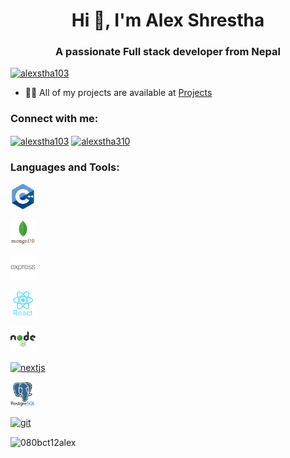 <h1 align="center">Hi 👋, I'm Alex Shrestha</h1>
<h3 align="center">A passionate Full stack developer from Nepal</h3>

<p align="left"> <a href="https://twitter.com/alexstha103" target="blank"><img src="https://img.shields.io/twitter/follow/alexstha103?logo=twitter&style=for-the-badge" alt="alexstha103" /></a> </p>

- 👨‍💻 All of my projects are available at [Projects](https://www.alex-shrestha.com.np/#projects)

<h3 align="left">Connect with me:</h3>
<p align="left">
<a href="https://twitter.com/alexstha103" target="blank"><img align="center" src="https://raw.githubusercontent.com/rahuldkjain/github-profile-readme-generator/master/src/images/icons/Social/twitter.svg" alt="alexstha103" height="30" width="40" /></a>
<a href="https://linkedin.com/in/alexstha310" target="blank"><img align="center" src="https://raw.githubusercontent.com/rahuldkjain/github-profile-readme-generator/master/src/images/icons/Social/linked-in-alt.svg" alt="alexstha310" height="30" width="40" /></a>
</p>

<h3 align="left">Languages and Tools:</h3>
 <a href="https://www.w3schools.com/cpp/" target="_blank" rel="noreferrer"> <img src="https://raw.githubusercontent.com/devicons/devicon/master/icons/cplusplus/cplusplus-original.svg" alt="cplusplus" width="40" height="40"/> </a>



<a href="https://www.mongodb.com/" target="_blank" rel="noreferrer"> <img src="https://raw.githubusercontent.com/devicons/devicon/master/icons/mongodb/mongodb-original-wordmark.svg" alt="mongodb" width="40" height="40"/> </a> 

<a href="https://expressjs.com" target="_blank" rel="noreferrer"> <img src="https://raw.githubusercontent.com/devicons/devicon/master/icons/express/express-original-wordmark.svg" alt="express" width="40" height="40"/> </a>

 <a href="https://reactjs.org/" target="_blank" rel="noreferrer"> <img src="https://raw.githubusercontent.com/devicons/devicon/master/icons/react/react-original-wordmark.svg" alt="react" width="40" height="40"/> </a> 
 
<a href="https://nodejs.org" target="_blank" rel="noreferrer"> <img src="https://raw.githubusercontent.com/devicons/devicon/master/icons/nodejs/nodejs-original-wordmark.svg" alt="nodejs" width="40" height="40"/> </a>

<a href="https://nextjs.org/" target="_blank" rel="noreferrer"> <img src="https://cdn.worldvectorlogo.com/logos/nextjs-2.svg" alt="nextjs" width="40" height="40"/> </a> 
 
<a href="https://www.postgresql.org" target="_blank" rel="noreferrer"> <img src="https://raw.githubusercontent.com/devicons/devicon/master/icons/postgresql/postgresql-original-wordmark.svg" alt="postgresql" width="40" height="40"/> </a> 

<a href="https://git-scm.com/" target="_blank" rel="noreferrer"> <img src="https://www.vectorlogo.zone/logos/git-scm/git-scm-icon.svg" alt="git" width="40" height="40"/> </a> 
 


 
 </p>

<p><img align="center" src="https://github-readme-stats.vercel.app/api/top-langs?username=080bct12alex&show_icons=true&locale=en&layout=compact" alt="080bct12alex" /></p>
